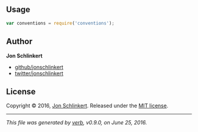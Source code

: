 ## Usage

```js
var conventions = require('conventions');
```

## Author

**Jon Schlinkert**

* [github/jonschlinkert](https://github.com/jonschlinkert)
* [twitter/jonschlinkert](http://twitter.com/jonschlinkert)

## License

Copyright © 2016, [Jon Schlinkert](https://github.com/jonschlinkert).
Released under the [MIT license](https://github.com/jonschlinkert/conventions/blob/master/LICENSE).

***

_This file was generated by [verb](https://github.com/verbose/verb), v0.9.0, on June 25, 2016._